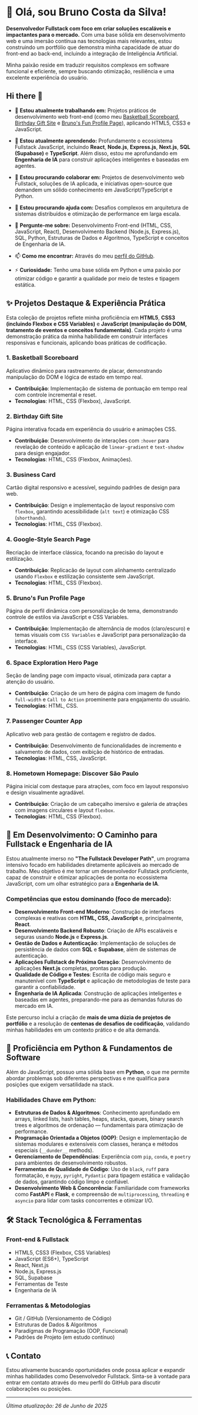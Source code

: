 # 👋 Olá, sou Bruno Costa da Silva\!

**Desenvolvedor Fullstack com foco em criar soluções escaláveis e impactantes para o mercado.** Com uma base sólida em desenvolvimento web e uma imersão contínua nas tecnologias mais relevantes, estou construindo um portfólio que demonstra minha capacidade de atuar do front-end ao back-end, incluindo a integração de Inteligência Artificial.

Minha paixão reside em traduzir requisitos complexos em software funcional e eficiente, sempre buscando otimização, resiliência e uma excelente experiência do usuário.

## Hi there 👋

  * 🔭 **Estou atualmente trabalhando em:** Projetos práticos de desenvolvimento web front-end (como meu [Basketball Scoreboard](https://www.google.com/search?q=link-para-o-projeto-basketball-scoreboard), [Birthday Gift Site](https://www.google.com/search?q=link-para-o-projeto-birthday-gift-site) e [Bruno's Fun Profile Page](https://www.google.com/search?q=link-para-o-projeto-brunos-fun-profile-page)), aplicando HTML5, CSS3 e JavaScript.
  * 🌱 **Estou atualmente aprendendo:** Profundamente o ecossistema Fullstack JavaScript, incluindo **React**, **Node.js**, **Express.js**, **Next.js**, **SQL (Supabase)** e **TypeScript**. Além disso, estou me aprofundando em **Engenharia de IA** para construir aplicações inteligentes e baseadas em agentes.

  * 👯 **Estou procurando colaborar em:** Projetos de desenvolvimento web Fullstack, soluções de IA aplicada, e iniciativas open-source que demandem um sólido conhecimento em JavaScript/TypeScript e Python.
  * 🤔 **Estou procurando ajuda com:** Desafios complexos em arquitetura de sistemas distribuídos e otimização de performance em larga escala.
  * 💬 **Pergunte-me sobre:** Desenvolvimento Front-end (HTML, CSS, JavaScript, React), Desenvolvimento Backend (Node.js, Express.js), SQL, Python, Estruturas de Dados e Algoritmos, TypeScript e conceitos de Engenharia de IA.
  * 📫 **Como me encontrar:** Através do meu [perfil do GitHub](https://www.google.com/search?q=https://github.com/SEU-USUARIO-AQUI).
  * ⚡ **Curiosidade:** Tenho uma base sólida em Python e uma paixão por otimizar código e garantir a qualidade por meio de testes e tipagem estática.

## ✨ Projetos Destaque & Experiência Prática

Esta coleção de projetos reflete minha proficiência em **HTML5**, **CSS3 (incluindo Flexbox e CSS Variables)** e **JavaScript (manipulação do DOM, tratamento de eventos e conceitos fundamentais)**. Cada projeto é uma demonstração prática da minha habilidade em construir interfaces responsivas e funcionais, aplicando boas práticas de codificação.

### 1\. Basketball Scoreboard

Aplicativo dinâmico para rastreamento de placar, demonstrando manipulação do DOM e lógica de estado em tempo real.

  * **Contribuição**: Implementação de sistema de pontuação em tempo real com controle incremental e reset.
  * **Tecnologias**: HTML, CSS (Flexbox), JavaScript.

### 2\. Birthday Gift Site

Página interativa focada em experiência do usuário e animações CSS.

  * **Contribuição**: Desenvolvimento de interações com `:hover` para revelação de conteúdo e aplicação de `linear-gradient` e `text-shadow` para design engajador.
  * **Tecnologias**: HTML, CSS (Flexbox, Animações).

### 3\. Business Card

Cartão digital responsivo e acessível, seguindo padrões de design para web.

  * **Contribuição**: Design e implementação de layout responsivo com `flexbox`, garantindo acessibilidade (`alt text`) e otimização CSS (`shorthands`).
  * **Tecnologias**: HTML, CSS (Flexbox).

### 4\. Google-Style Search Page

Recriação de interface clássica, focando na precisão do layout e estilização.

  * **Contribuição**: Replicacão de layout com alinhamento centralizado usando `Flexbox` e estilização consistente sem JavaScript.
  * **Tecnologias**: HTML, CSS (Flexbox).

### 5\. Bruno's Fun Profile Page

Página de perfil dinâmica com personalização de tema, demonstrando controle de estilos via JavaScript e CSS Variables.

  * **Contribuição**: Implementação de alternância de modos (claro/escuro) e temas visuais com `CSS Variables` e JavaScript para personalização da interface.
  * **Tecnologias**: HTML, CSS (CSS Variables), JavaScript.

### 6\. Space Exploration Hero Page

Seção de landing page com impacto visual, otimizada para captar a atenção do usuário.

  * **Contribuição**: Criação de um hero de página com imagem de fundo `full-width` e `Call to Action` proeminente para engajamento do usuário.
  * **Tecnologias**: HTML, CSS.

### 7\. Passenger Counter App

Aplicativo web para gestão de contagem e registro de dados.

  * **Contribuição**: Desenvolvimento de funcionalidades de incremento e salvamento de dados, com exibição de histórico de entradas.
  * **Tecnologias**: HTML, CSS, JavaScript.

### 8\. Hometown Homepage: Discover São Paulo

Página inicial com destaque para atrações, com foco em layout responsivo e design visualmente agradável.

  * **Contribuição**: Criação de um cabeçalho imersivo e galeria de atrações com imagens circulares e layout `flexbox`.
  * **Tecnologias**: HTML, CSS (Flexbox).

## 🚀 Em Desenvolvimento: O Caminho para Fullstack e Engenharia de IA

Estou atualmente imerso no **"The Fullstack Developer Path"**, um programa intensivo focado em habilidades diretamente aplicáveis ao mercado de trabalho. Meu objetivo é me tornar um desenvolvedor Fullstack proficiente, capaz de construir e otimizar aplicações de ponta no ecossistema JavaScript, com um olhar estratégico para a **Engenharia de IA**.

### Competências que estou dominando (foco de mercado):

  * **Desenvolvimento Front-end Moderno**: Construção de interfaces complexas e reativas com **HTML, CSS, JavaScript** e, principalmente, **React**.
  * **Desenvolvimento Backend Robusto**: Criação de APIs escaláveis e seguras usando **Node.js** e **Express.js**.
  * **Gestão de Dados e Autenticação**: Implementação de soluções de persistência de dados com **SQL** e **Supabase**, além de sistemas de autenticação.
  * **Aplicações Fullstack de Próxima Geração**: Desenvolvimento de aplicações **Next.js** completas, prontas para produção.
  * **Qualidade de Código e Testes**: Escrita de código mais seguro e manutenível com **TypeScript** e aplicação de metodologias de teste para garantir a confiabilidade.
  * **Engenharia de IA Aplicada**: Construção de aplicações inteligentes e baseadas em agentes, preparando-me para as demandas futuras do mercado em IA.

Este percurso inclui a criação de **mais de uma dúzia de projetos de portfólio** e a resolução de **centenas de desafios de codificação**, validando minhas habilidades em um contexto prático e de alta demanda.

## 🐍 Proficiência em Python & Fundamentos de Software

Além do JavaScript, possuo uma sólida base em **Python**, o que me permite abordar problemas sob diferentes perspectivas e me qualifica para posições que exigem versatilidade na stack.

### Habilidades Chave em Python:

  * **Estruturas de Dados & Algoritmos**: Conhecimento aprofundado em arrays, linked lists, hash tables, heaps, stacks, queues, binary search trees e algoritmos de ordenação — fundamentais para otimização de performance.
  * **Programação Orientada a Objetos (OOP)**: Design e implementação de sistemas modulares e extensíveis com classes, herança e métodos especiais (`__dunder__` methods).
  * **Gerenciamento de Dependências**: Experiência com `pip`, `conda`, e `poetry` para ambientes de desenvolvimento robustos.
  * **Ferramentas de Qualidade de Código**: Uso de `black`, `ruff` para formatação, e `mypy`, `pyright`, `Pydantic` para tipagem estática e validação de dados, garantindo código limpo e confiável.
  * **Desenvolvimento Web & Concorrência**: Familiaridade com frameworks como **FastAPI** e **Flask**, e compreensão de `multiprocessing`, `threading` e `asyncio` para lidar com tasks concorrentes e otimizar I/O.

## 🛠️ Stack Tecnológica & Ferramentas

### Front-end & Fullstack

  * HTML5, CSS3 (Flexbox, CSS Variables)
  * JavaScript (ES6+), TypeScript
  * React, Next.js
  * Node.js, Express.js
  * SQL, Supabase
  * Ferramentas de Teste
  * Engenharia de IA

### Ferramentas & Metodologias
  * Git / GitHub (Versionamento de Código)
  * Estruturas de Dados & Algoritmos
  * Paradígmas de Programação (OOP, Funcional)
  * Padrões de Projeto (em estudo contínuo)

## 📞 Contato

Estou ativamente buscando oportunidades onde possa aplicar e expandir minhas habilidades como Desenvolvedor Fullstack. Sinta-se à vontade para entrar em contato através do meu perfil do GitHub para discutir colaborações ou posições.

-----

*Última atualização: 26 de Junho de 2025*
